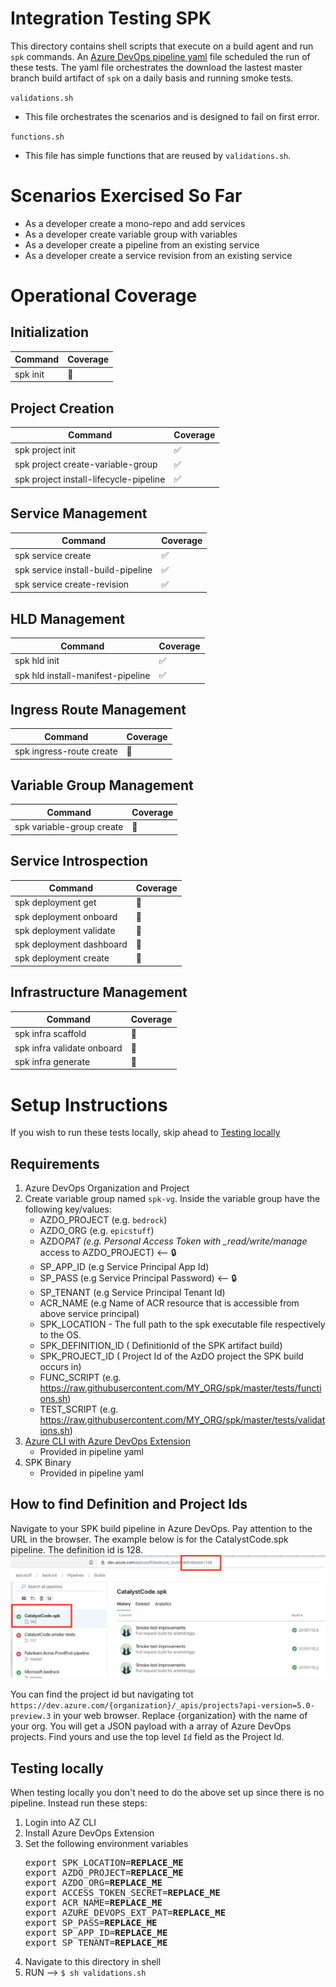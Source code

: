 # Integration Testing SPK

This directory contains shell scripts that execute on a build agent and run
`spk` commands. An [Azure DevOps pipeline yaml](../smoke-test-pipeline.yml) file
scheduled the run of these tests. The yaml file orchestrates the download the
lastest master branch build artifact of `spk` on a daily basis and running smoke
tests.

`validations.sh`

- This file orchestrates the scenarios and is designed to fail on first error.

`functions.sh`

- This file has simple functions that are reused by `validations.sh`.

# Scenarios Exercised So Far

- As a developer create a mono-repo and add services
- As a developer create variable group with variables
- As a developer create a pipeline from an existing service
- As a developer create a service revision from an existing service

# Operational Coverage

## Initialization

| Command  | Coverage |
| -------- | -------- |
| spk init | 🚫       |

## Project Creation

| Command                                | Coverage |
| -------------------------------------- | -------- |
| spk project init                       | ✅       |
| spk project create-variable-group      | ✅       |
| spk project install-lifecycle-pipeline | ✅       |

## Service Management

| Command                            | Coverage |
| ---------------------------------- | -------- |
| spk service create                 | ✅       |
| spk service install-build-pipeline | ✅       |
| spk service create-revision        | ✅       |

## HLD Management

| Command                           | Coverage |
| --------------------------------- | -------- |
| spk hld init                      | ✅       |
| spk hld install-manifest-pipeline | ✅       |

## Ingress Route Management

| Command                  | Coverage |
| ------------------------ | -------- |
| spk ingress-route create | 🚫       |

## Variable Group Management

| Command                   | Coverage |
| ------------------------- | -------- |
| spk variable-group create | 🚫       |

## Service Introspection

| Command                  | Coverage |
| ------------------------ | -------- |
| spk deployment get       | 🚫       |
| spk deployment onboard   | 🚫       |
| spk deployment validate  | 🚫       |
| spk deployment dashboard | 🚫       |
| spk deployment create    | 🚫       |

## Infrastructure Management

| Command                    | Coverage |
| -------------------------- | -------- |
| spk infra scaffold         | 🚫       |
| spk infra validate onboard | 🚫       |
| spk infra generate         | 🚫       |

# Setup Instructions

If you wish to run these tests locally, skip ahead to
[Testing locally](#Testing-locally)

## Requirements

1. Azure DevOps Organization and Project
2. Create variable group named `spk-vg`. Inside the variable group have the
   following key/values:
   - AZDO_PROJECT (e.g. `bedrock`)
   - AZDO_ORG (e.g. `epicstuff`)
   - AZDO*PAT (e.g. Personal Access Token with \_read/write/manage* access to
     AZDO_PROJECT) <-- 🔒
   - SP_APP_ID (e.g Service Principal App Id)
   - SP_PASS (e.g Service Principal Password) <-- 🔒
   - SP_TENANT (e.g Service Principal Tenant Id)
   - ACR_NAME (e.g Name of ACR resource that is accessible from above service
     principal)
   - SPK_LOCATION - The full path to the spk executable file respectively to the
     OS.
   - SPK_DEFINITION_ID ( DefinitionId of the SPK artifact build)
   - SPK_PROJECT_ID ( Project Id of the AzDO project the SPK build occurs in)
   - FUNC_SCRIPT (e.g.
     https://raw.githubusercontent.com/MY_ORG/spk/master/tests/functions.sh)
   - TEST_SCRIPT (e.g.
     https://raw.githubusercontent.com/MY_ORG/spk/master/tests/validations.sh)
3. [Azure CLI with Azure DevOps Extension](https://docs.microsoft.com/en-us/azure/devops/cli/?view=azure-devops)
   - Provided in pipeline yaml
4. SPK Binary
   - Provided in pipeline yaml

## How to find Definition and Project Ids

Navigate to your SPK build pipeline in Azure DevOps. Pay attention to the URL in
the browser. The example below is for the CatalystCode.spk pipeline. The
definition id is 128. ![definitionid](./images/definitionid.png)

You can find the project id but navigating tot
`https://dev.azure.com/{organization}/_apis/projects?api-version=5.0-preview.3`
in your web browser. Replace {organization} with the name of your org. You will
get a JSON payload with a array of Azure DevOps projects. Find yours and use the
top level `Id` field as the Project Id.

## Testing locally

When testing locally you don't need to do the above set up since there is no
pipeline. Instead run these steps:

1. Login into AZ CLI
2. Install Azure DevOps Extension
3. Set the following environment variables
   <pre>
   export SPK_LOCATION=<b>REPLACE_ME</b>
   export AZDO_PROJECT=<b>REPLACE_ME</b>
   export AZDO_ORG=<b>REPLACE_ME</b>
   export ACCESS_TOKEN_SECRET=<b>REPLACE_ME</b>
   export ACR_NAME=<b>REPLACE_ME</b>
   export AZURE_DEVOPS_EXT_PAT=<b>REPLACE_ME</b>
   export SP_PASS=<b>REPLACE_ME</b>
   export SP_APP_ID=<b>REPLACE_ME</b>
   export SP_TENANT=<b>REPLACE_ME</b>
   </pre>
4. Navigate to this directory in shell
5. RUN --> `$ sh validations.sh`
